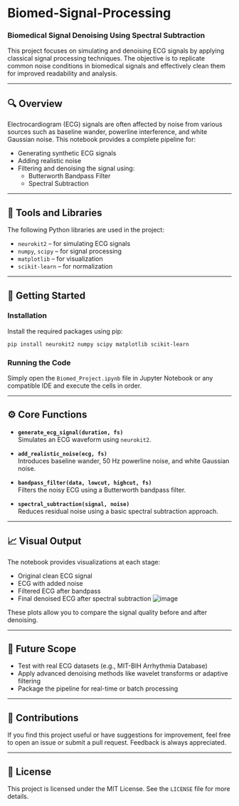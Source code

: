 # Biomed-Signal-Processing

<h3>Biomedical Signal Denoising Using Spectral Subtraction</h3>

This project focuses on simulating and denoising ECG signals by applying classical signal processing techniques. The objective is to replicate common noise conditions in biomedical signals and effectively clean them for improved readability and analysis.

---

## 🔍 Overview

Electrocardiogram (ECG) signals are often affected by noise from various sources such as baseline wander, powerline interference, and white Gaussian noise. This notebook provides a complete pipeline for:

- Generating synthetic ECG signals
- Adding realistic noise
- Filtering and denoising the signal using:
  - Butterworth Bandpass Filter
  - Spectral Subtraction

---

## 🧰 Tools and Libraries

The following Python libraries are used in the project:

- `neurokit2` – for simulating ECG signals
- `numpy`, `scipy` – for signal processing
- `matplotlib` – for visualization
- `scikit-learn` – for normalization

---

## 🚀 Getting Started

### Installation

Install the required packages using pip:

```bash
pip install neurokit2 numpy scipy matplotlib scikit-learn
```

### Running the Code

Simply open the `Biomed_Project.ipynb` file in Jupyter Notebook or any compatible IDE and execute the cells in order.

---

## ⚙️ Core Functions

- **`generate_ecg_signal(duration, fs)`**  
  Simulates an ECG waveform using `neurokit2`.

- **`add_realistic_noise(ecg, fs)`**  
  Introduces baseline wander, 50 Hz powerline noise, and white Gaussian noise.

- **`bandpass_filter(data, lowcut, highcut, fs)`**  
  Filters the noisy ECG using a Butterworth bandpass filter.

- **`spectral_subtraction(signal, noise)`**  
  Reduces residual noise using a basic spectral subtraction approach.

---

## 📈 Visual Output

The notebook provides visualizations at each stage:
- Original clean ECG signal
- ECG with added noise
- Filtered ECG after bandpass
- Final denoised ECG after spectral subtraction
 ![image](https://github.com/user-attachments/assets/1a4dd779-4733-4779-95b9-7aee920bd80b)


These plots allow you to compare the signal quality before and after denoising.

---

## 📌 Future Scope

- Test with real ECG datasets (e.g., MIT-BIH Arrhythmia Database)
- Apply advanced denoising methods like wavelet transforms or adaptive filtering
- Package the pipeline for real-time or batch processing

---

## 🤝 Contributions

If you find this project useful or have suggestions for improvement, feel free to open an issue or submit a pull request. Feedback is always appreciated.

---

## 📄 License

This project is licensed under the MIT License. See the `LICENSE` file for more details.
